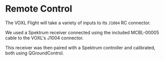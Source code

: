 # Remote Control

The VOXL Flight will take a variety of inputs to its `J1004` RC connector.

We used a Spektrum receiver connected using the included MCBL-00005 cable to the VOXL's J1004 connector.

This receiver was then paired with a Spektrum controller and calibrated, both using QGroundControl.